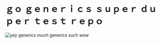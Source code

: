 # ｇｏ ｇｅｎｅｒｉｃｓ ｓｕｐｅｒ ｄｕｐｅｒ ｔｅｓｔ ｒｅｐｏ
![yey generics](https://media.giphy.com/media/3oEduTny9qJEtpGElG/giphy.gif)
much generics such wow 